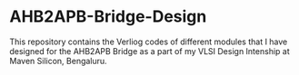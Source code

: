 # AHB2APB-Bridge-Design

This repository contains the Verliog codes of different modules that I have designed for the AHB2APB Bridge as a part of my VLSI Design Intenship at Maven Silicon, Bengaluru. 

